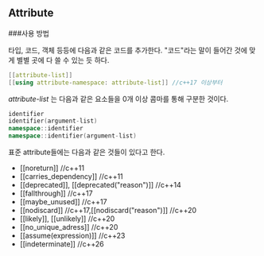 Attribute
-------
###사용 방법

타입, 코드, 객체 등등에 다음과 같은 코드를 추가한다.
"코드"라는 말이 들어간 것에 맞게 별별 곳에 다 쓸 수 있는 듯 하다.

```c++
[[attribute-list]]
[[using attribute-namespace: attribute-list]] //c++17 이상부터
```

_attribute-list_ 는 다음과 같은 요소들을 0개 이상 콤마를 통해 구분한 것이다.
```c++
identifier
identifier(argument-list)
namespace::identifier
namespace::identifier(argument-list)
```

표준 attribute들에는 다음과 같은 것들이 있다고 한다.
* [[noreturn]]  //c++11
* [[carries_dependency]]  //c++11
* [[deprecated]], [[deprecated("reason")]]  //c++14
* [[fallthrough]]  //c++17
* [[maybe_unused]]  //c++17
* [[nodiscard]] //c++17,[[nodiscard("reason")]]  //c++20
* [[likely]], [[unlikely]]  //c++20
* [[no_unique_adress]]  //c++20
* [[assume(expression)]]  //c++23
* [[indeterminate]]  //c++26
